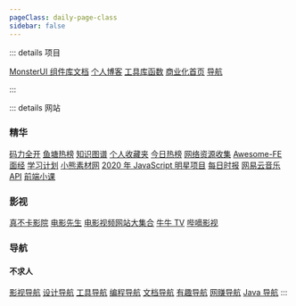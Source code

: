 ```yaml
---
pageClass: daily-page-class
sidebar: false
---
```


::: details 项目

[MonsterUI 组件库文档](https://ui.monsterbear.top)
[个人博客](https://blog.monsterbear.top)
[工具库函数](#)
[商业化首页](#)
[导航](#)

:::

::: details 网站

### 精华

[码力全开](https://maliquankai.com/designnav/)
[鱼塘热榜](https://mo.fish/)
[知识图谱](https://github.com/tsejx/)
[个人收藏夹](https://panjiachen.gitee.io/awesome-bookmarks/)
[今日热榜](https://tophub.today/)
[网络资源收集](https://smileyby.github.io/Front-URL-Collection/)
[Awesome-FE](https://ziyi2.github.io/awesome/)
[面经](https://alexwjj.github.io/views/fe/interview/%E6%96%B0%E9%B2%9C%E9%9D%A2%E7%BB%8F%E5%92%8C%E8%B5%84%E6%BA%90%E5%88%86%E4%BA%AB.html#%E4%B8%80%E5%B9%B4%E5%8D%8A%E5%89%8D%E7%AB%AF%E4%BA%BA%E7%9A%84%E6%B1%82%E8%81%8C%E8%B7%AF)
[学习计划](https://bitable.feishu.cn/appNuDKPaGtimrdkB0JnXmpoktZ?table=tblhwIrxYTiY1SSP&view=vew9iquA45)
[小熊素材网](https://xxsucaiwang.cn/login)
[2020 年 JavaScript 明星项目](https://risingstars.js.org/2020/zh)
[每日时报](https://wubaiqing.github.io/zaobao/)
[网易云音乐 API](https://neteasecloudmusicapi.vercel.app/#/)
[前端小课](http://lefex.gitee.io/)

### 影视

[真不卡影院](https://www.zhenbuka.com/)
[电影先生](http://dianying.im/)
[电影视频网站大集合](https://www.yunyouni.com/movie)
[牛牛 TV](http://www.ziliao6.com/tv/)
[哔嘀影视](https://www.bde4.cc/)

### 导航

#### 不求人

[影视导航](https://video.bqrdh.com/)
[设计导航](https://design.bqrdh.com/)
[工具导航](https://tools.bqrdh.com/)
[编程导航](https://programming.bqrdh.com/)
[文档导航](https://doc.bqrdh.com/)
[有趣导航](https://interesting.bqrdh.com/)
[网赚导航](https://pocket.bqrdh.com/)
[Java 导航](https://java.bqrdh.com/)
:::
